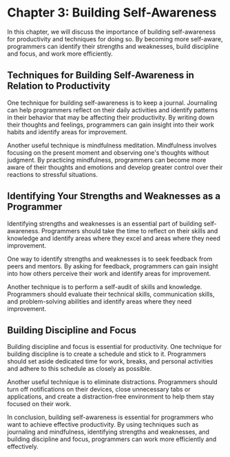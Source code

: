 Chapter 3: Building Self-Awareness
==================================

In this chapter, we will discuss the importance of building self-awareness for productivity and techniques for doing so. By becoming more self-aware, programmers can identify their strengths and weaknesses, build discipline and focus, and work more efficiently.

Techniques for Building Self-Awareness in Relation to Productivity
------------------------------------------------------------------

One technique for building self-awareness is to keep a journal. Journaling can help programmers reflect on their daily activities and identify patterns in their behavior that may be affecting their productivity. By writing down their thoughts and feelings, programmers can gain insight into their work habits and identify areas for improvement.

Another useful technique is mindfulness meditation. Mindfulness involves focusing on the present moment and observing one's thoughts without judgment. By practicing mindfulness, programmers can become more aware of their thoughts and emotions and develop greater control over their reactions to stressful situations.

Identifying Your Strengths and Weaknesses as a Programmer
---------------------------------------------------------

Identifying strengths and weaknesses is an essential part of building self-awareness. Programmers should take the time to reflect on their skills and knowledge and identify areas where they excel and areas where they need improvement.

One way to identify strengths and weaknesses is to seek feedback from peers and mentors. By asking for feedback, programmers can gain insight into how others perceive their work and identify areas for improvement.

Another technique is to perform a self-audit of skills and knowledge. Programmers should evaluate their technical skills, communication skills, and problem-solving abilities and identify areas where they need improvement.

Building Discipline and Focus
-----------------------------

Building discipline and focus is essential for productivity. One technique for building discipline is to create a schedule and stick to it. Programmers should set aside dedicated time for work, breaks, and personal activities and adhere to this schedule as closely as possible.

Another useful technique is to eliminate distractions. Programmers should turn off notifications on their devices, close unnecessary tabs or applications, and create a distraction-free environment to help them stay focused on their work.

In conclusion, building self-awareness is essential for programmers who want to achieve effective productivity. By using techniques such as journaling and mindfulness, identifying strengths and weaknesses, and building discipline and focus, programmers can work more efficiently and effectively.


